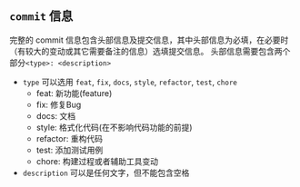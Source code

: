 ## `commit` 信息
完整的 commit 信息包含头部信息及提交信息，其中头部信息为必填，在必要时（有较大的变动或其它需要备注的信息）选填提交信息。
头部信息需要包含两个部分``<type>: <description>``

* `type` 可以选用 `feat`, `fix`, `docs`, `style`, `refactor`, `test`, `chore`
  * feat: 新功能(feature)
  * fix: 修复Bug
  * docs: 文档
  * style: 格式化代码(在不影响代码功能的前提)
  * refactor: 重构代码
  * test: 添加测试用例
  * chore: 构建过程或者辅助工具变动
* `description` 可以是任何文字，但不能包含空格
